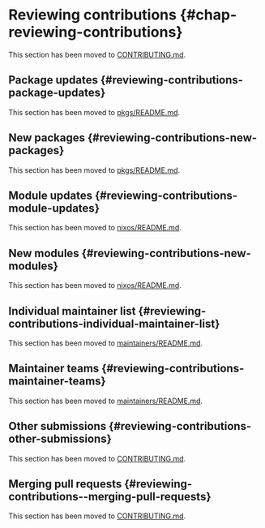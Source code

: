 # Reviewing contributions {#chap-reviewing-contributions}

This section has been moved to [CONTRIBUTING.md](https://github.com/NixOS/nixpkgs/blob/master/CONTRIBUTING.md).

## Package updates {#reviewing-contributions-package-updates}

This section has been moved to [pkgs/README.md](https://github.com/NixOS/nixpkgs/blob/master/pkgs/README.md).

## New packages {#reviewing-contributions-new-packages}

This section has been moved to [pkgs/README.md](https://github.com/NixOS/nixpkgs/blob/master/pkgs/README.md).

## Module updates {#reviewing-contributions-module-updates}

This section has been moved to [nixos/README.md](https://github.com/NixOS/nixpkgs/blob/master/nixos/README.md).

## New modules {#reviewing-contributions-new-modules}

This section has been moved to [nixos/README.md](https://github.com/NixOS/nixpkgs/blob/master/nixos/README.md#new-modules).

## Individual maintainer list {#reviewing-contributions-individual-maintainer-list}

This section has been moved to [maintainers/README.md](https://github.com/NixOS/nixpkgs/blob/master/maintainers/README.md).

## Maintainer teams {#reviewing-contributions-maintainer-teams}

This section has been moved to [maintainers/README.md](https://github.com/NixOS/nixpkgs/blob/master/maintainers/README.md).

## Other submissions {#reviewing-contributions-other-submissions}

This section has been moved to [CONTRIBUTING.md](https://github.com/NixOS/nixpkgs/blob/master/CONTRIBUTING.md).

## Merging pull requests {#reviewing-contributions--merging-pull-requests}

This section has been moved to [CONTRIBUTING.md](https://github.com/NixOS/nixpkgs/blob/master/CONTRIBUTING.md).

